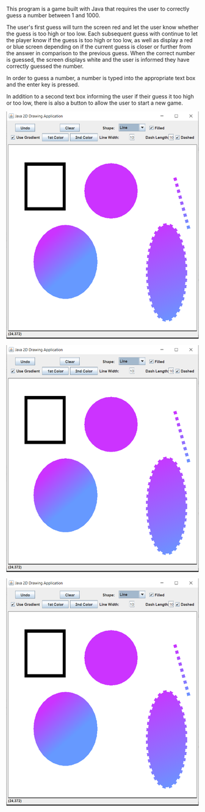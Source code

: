 This program is a game built with Java that requires the user to correctly guess a number between 1 and 1000.

The user's first guess will turn the screen red and let the user know whether the guess is too high or too low.
Each subsequent guess with continue to let the player know if the guess is too high or too low, as well as display a red or blue screen
depending on if the current guess is closer or further from the answer in comparison to the previous guess.
When the correct number is guessed, the screen displays white and the user is informed they have correctly guessed the number.

In order to guess a number, a number is typed into the appropriate text box and the enter key is pressed. 

In addition to a second text box informing the user if their guess it too high or too low, there is also a button to allow the user to start a new game.

![Too Low Warmer](https://github.com/jamesbrannon98/2DDrawingApplication/blob/master/2DDrawingApplicationPicture.PNG?raw=true)

![Too High Colder](https://github.com/jamesbrannon98/2DDrawingApplication/blob/master/2DDrawingApplicationPicture.PNG?raw=true)

![Correct Answer](https://github.com/jamesbrannon98/2DDrawingApplication/blob/master/2DDrawingApplicationPicture.PNG?raw=true)
